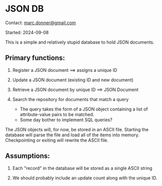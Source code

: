 # JSON DB

Contact: marc.donner@gmail.com

Started: 2024-09-08

This is a simple and relatively stupid database to hold JSON documents.

## Primary functions:

1. Register a JSON document ==> assigns a unique ID

1. Update a JSON document (existing ID and new document)

1. Retrieve a JSON document by unique ID ==> JSON Document

1. Search the repository for documents that match a query
    * The query takes the form of a JSON object containing a list of attribute-value pairs to be matched.
    * Some day bother to implement SQL queries?

The JSON objects will, for now, be stored in an ASCII file.  Starting the database will parse the file and load all of the items into memory.  Checkpointing or exiting will rewrite the ASCII file.

## Assumptions:

1. Each "record" in the database will be stored as a single ASCII string

1. We should probably include an update count along with the unique ID.
